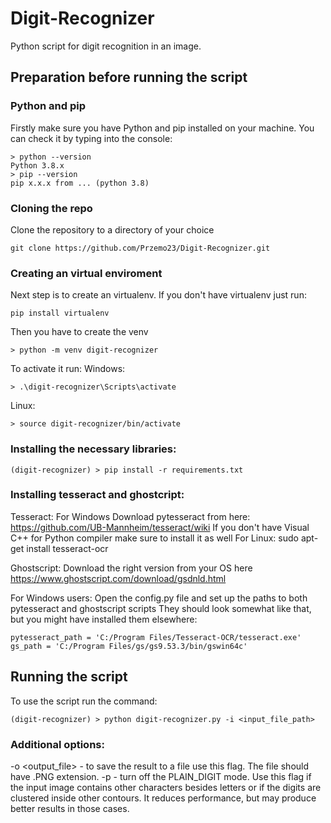 # Digit-Recognizer
Python script for digit recognition in an image.



## Preparation before running the script

### Python and pip
Firstly make sure you have Python and pip installed on your machine.
You can check it by typing into the console:

```
> python --version
Python 3.8.x
> pip --version
pip x.x.x from ... (python 3.8)
```

### Cloning the repo
Clone the repository to a directory of your choice
```
git clone https://github.com/Przemo23/Digit-Recognizer.git
```

### Creating an virtual enviroment
Next step is to create an virtualenv. If you don't have virtualenv just run:
```
pip install virtualenv
```
Then you have to create the venv
```
> python -m venv digit-recognizer
```
To activate it run:
Windows:
```
> .\digit-recognizer\Scripts\activate
```
Linux:
```
> source digit-recognizer/bin/activate
```

### Installing the necessary libraries:
```
(digit-recognizer) > pip install -r requirements.txt
```
### Installing tesseract and ghostcript:
Tesseract:
  For Windows
    Download pytesseract from here:
    https://github.com/UB-Mannheim/tesseract/wiki
    If you don't have Visual C++ for Python compiler make sure to install it as well
  For Linux:
    sudo apt-get install tesseract-ocr

Ghostscript:
  Download the right version from your OS here
  https://www.ghostscript.com/download/gsdnld.html
  
For Windows users:
Open the config.py file and set up the paths to both pytesseract and ghostscript scripts
They should look somewhat like that, but you might have installed them elsewhere:
```
pytesseract_path = 'C:/Program Files/Tesseract-OCR/tesseract.exe'
gs_path = 'C:/Program Files/gs/gs9.53.3/bin/gswin64c'
```
## Running the script
To use the script run the command:
```
(digit-recognizer) > python digit-recognizer.py -i <input_file_path>
```
### Additional options:
-o <output_file> - to save the result to a file use this flag. The file should have .PNG extension.
-p - turn off the PLAIN_DIGIT mode. Use this flag if the input image contains other characters besides
letters or if the digits are clustered inside other contours. It reduces performance, but may produce better
results in those cases.


